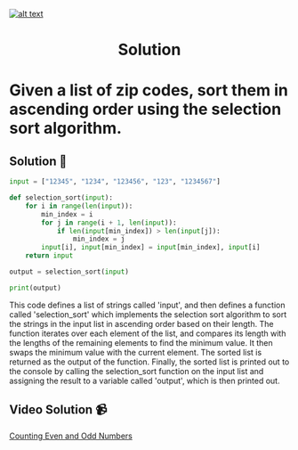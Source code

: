 <a href="https://www.core-code.io/">

![alt text](https://uploads-ssl.webflow.com/5eb2f56932c3562feab232e3/5f73550d00249e7e96c9f3de_Logo.png 'corecodeio')

</a>

<h1 align="center">Solution</h1>

# Given a list of zip codes, sort them in ascending order using the selection sort algorithm.



## Solution 🏁
    
```python
input = ["12345", "1234", "123456", "123", "1234567"]

def selection_sort(input):
    for i in range(len(input)):
        min_index = i
        for j in range(i + 1, len(input)):
            if len(input[min_index]) > len(input[j]):
                min_index = j
        input[i], input[min_index] = input[min_index], input[i]
    return input

output = selection_sort(input)

print(output)
```

This code defines a list of strings called 'input', and then defines a function called 'selection_sort' which implements the selection sort algorithm to sort the strings in the input list in ascending order based on their length. The function iterates over each element of the list, and compares its length with the lengths of the remaining elements to find the minimum value. It then swaps the minimum value with the current element. The sorted list is returned as the output of the function. Finally, the sorted list is printed out to the console by calling the selection_sort function on the input list and assigning the result to a variable called 'output', which is then printed out.

## Video Solution 📹

[Counting Even and Odd Numbers](https://edpuzzle.com/assignments/6386b321c511ef40e3f4fb07/watch)